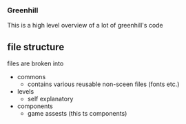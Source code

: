 ### Greenhill

This is a high level overview of a lot of greenhill's code

## file structure

files are broken into

- commons
	- contains various reusable non-sceen files (fonts etc.)
- levels
	- self explanatory 
- components
	- game assests (this ts components)
	
	

